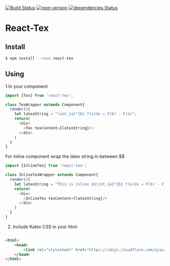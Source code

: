 
[![Build Status](https://travis-ci.org/dhruv004/React-Tex.svg?branch=master)](https://travis-ci.org/dhruv004/React-Tex)
[![npm version](https://badge.fury.io/js/react-tex.svg)](https://badge.fury.io/js/react-tex)
[![dependencies Status](https://david-dm.org/boennemann/badges/status.svg)](https://david-dm.org/boennemann/badges)


# React-Tex

## Install

```sh
$ npm install --save react-tex
```

## Using

1.In your component
```js
import {Tex} from 'react-tex';

class TexWrapper extends Component{
  render(){
    let latexString = "\int_{a}^{b} f(x)dx = F(b) - F(a)";
    return(
      <div>
        <Tex texContent={latexString}/>
      </div>
    )
  }
}
```
For Inline component wrap the latex string in between $$
```js
import {InlineTex} from 'react-tex';

class InlineTexWrapper extends Component{
  render(){
    let latexString = "This is inline $$\int_{a}^{b} f(x)dx = F(b) - F(a)$$ latex string";
    return(
      <div>
        <InlineTex texContent={latexString}/>
      </div>
    )
  }
}
```

2. Include Katex CSS in your html

```html

<html>
    <head>
        <link rel="stylesheet" href="https://cdnjs.cloudflare.com/ajax/libs/KaTeX/0.6.0/katex.min.css">
    </head>
</html>

```
